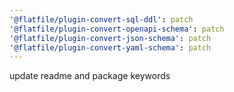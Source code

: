 ```yaml
---
'@flatfile/plugin-convert-sql-ddl': patch
'@flatfile/plugin-convert-openapi-schema': patch
'@flatfile/plugin-convert-json-schema': patch
'@flatfile/plugin-convert-yaml-schema': patch
---
```


update readme and package keywords
